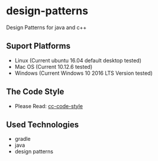 # design-patterns
Design Patterns for java and c++

## Suport Platforms
- Linux (Current ubuntu 16.04 default desktop tested)
- Mac OS (Current 10.12.6 tested)
- Windows (Current Windows 10 2016 LTS Version tested)

## The Code Style
- Please Read: [cc-code-style](https://github.com/hello-chenchen/cc-code-style)

## Used Technologies
- gradle
- java
- design patterns